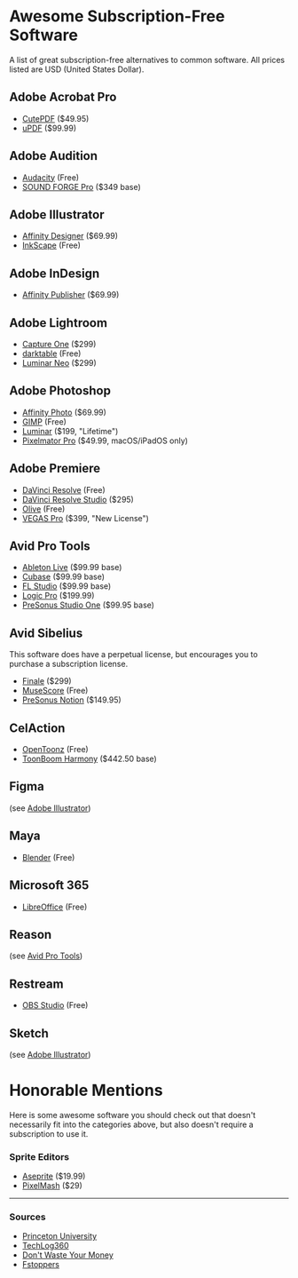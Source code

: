 # Awesome Subscription-Free Software
A list of great subscription-free alternatives to common software. All prices listed are USD (United States Dollar).

## Adobe Acrobat Pro

- [CutePDF](https://www.cutepdf.com) ($49.95)
- [uPDF](https://updf.com/) ($99.99)

## Adobe Audition

- [Audacity](https://www.audacityteam.org/) (Free)
- [SOUND FORGE Pro](https://www.magix.com/us/music-editing/sound-forge/sound-forge-pro/) ($349 base)

## Adobe Illustrator

- [Affinity Designer](https://affinity.serif.com/en-us/designer/) ($69.99)
- [InkScape](https://inkscape.org/) (Free)

## Adobe InDesign

- [Affinity Publisher](https://affinity.serif.com/en-us/publisher/) ($69.99)

## Adobe Lightroom

- [Capture One](https://www.captureone.com/en) ($299)
- [darktable](https://www.darktable.org/) (Free)
- [Luminar Neo](https://skylum.com/checkout/luminar-neo) ($299)

## Adobe Photoshop

- [Affinity Photo](https://affinity.serif.com/en-us/photo/) ($69.99)
- [GIMP](https://www.gimp.org/) (Free)
- [Luminar](https://skylum.com/luminar) ($199, "Lifetime")
- [Pixelmator Pro](https://www.pixelmator.com/pro/) ($49.99, macOS/iPadOS only)

## Adobe Premiere

- [DaVinci Resolve](https://www.blackmagicdesign.com/products/davinciresolve) (Free)
- [DaVinci Resolve Studio](https://www.blackmagicdesign.com/products/davinciresolve) ($295)
- [Olive](https://www.olivevideoeditor.org/) (Free)
- [VEGAS Pro](https://www.vegascreativesoftware.com/us/vegas-pro/) ($399, "New License")

## Avid Pro Tools

- [Ableton Live](https://www.ableton.com/en/live/) ($99.99 base)
- [Cubase](https://www.steinberg.net/cubase/) ($99.99 base)
- [FL Studio](https://www.image-line.com/) ($99.99 base)
- [Logic Pro](https://www.apple.com/logic-pro/) ($199.99)
- [PreSonus Studio One](https://www.presonus.com/en-US/studio-one.html) ($99.95 base)

## Avid Sibelius

This software does have a perpetual license, but encourages you to purchase a subscription license.

- [Finale](https://www.finalemusic.com/) ($299)
- [MuseScore](https://musescore.org/en) (Free)
- [PreSonus Notion](https://legacy.presonus.com/products/Notion) ($149.95)

## CelAction

- [OpenToonz](https://opentoonz.github.io/) (Free)
- [ToonBoom Harmony](https://www.toonboom.com/products/harmony) ($442.50 base)

## Figma

(see [Adobe Illustrator](#adobe-illustrator))

## Maya

- [Blender](https://www.blender.org/) (Free)

## Microsoft 365

- [LibreOffice](https://www.libreoffice.org/) (Free)

## Reason

(see [Avid Pro Tools](#avid-pro-tools))

## Restream

- [OBS Studio](https://obsproject.com/) (Free)

## Sketch

(see [Adobe Illustrator](#adobe-illustrator))

# Honorable Mentions

Here is some awesome software you should check out that doesn't necessarily fit into the categories above, but also doesn't require a subscription to use it.

### Sprite Editors

- [Aseprite](https://www.aseprite.org/) ($19.99)
- [PixelMash](https://nevercenter.com/pixelmash/) ($29)

---

### Sources

- [Princeton University](https://mcgrawdll.princeton.edu/news/free-low-cost-software-alternatives/)
- [TechLog360](https://techlog360.com/best-open-source-alternatives/)
- [Don't Waste Your Money](https://www.dontwasteyourmoney.com/free-alternatives-expensive-computer-software/)
- [Fstoppers](https://fstoppers.com/originals/list-free-or-one-time-payment-alternatives-adobe-subscription-programs-501629)
